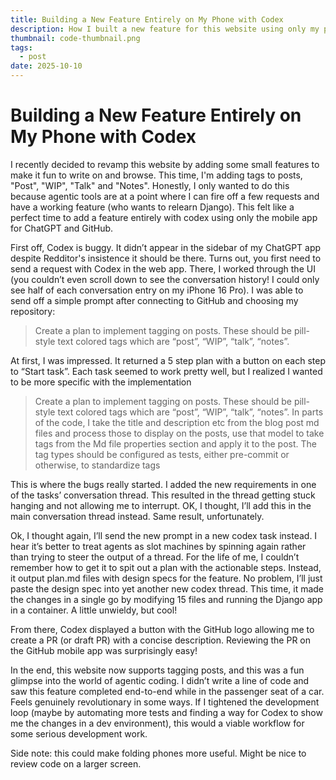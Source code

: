 ```yaml
---
title: Building a New Feature Entirely on My Phone with Codex
description: How I built a new feature for this website using only my phone, OpenAI's Codex, and GitHub Mobile
thumbnail: code-thumbnail.png
tags:
  - post
date: 2025-10-10
---
```


# Building a New Feature Entirely on My Phone with Codex

I recently decided to revamp this website by adding some small features to make it fun to write on and browse. This time, I'm adding tags to posts, "Post", "WIP", "Talk" and "Notes". Honestly, I only wanted to do this because agentic tools are at a point where I can fire off a few requests and have a working feature (who wants to relearn Django). This felt like a perfect time to add a feature entirely with codex using only the mobile app for ChatGPT and GitHub. 

First off, Codex is buggy. It didn’t appear in the sidebar of my ChatGPT app despite Redditor's insistence it should be there. Turns out, you first need to send a request with Codex in the web app. There, I worked through the UI (you couldn’t even scroll down to see the conversation history! I could only see half of each conversation entry on my iPhone 16 Pro). I was able to send off a simple prompt after connecting to GitHub and choosing my repository:

> Create a plan to implement tagging on posts. These should be pill-style text colored tags which are “post”, “WIP”, “talk”, “notes”.

At first, I was impressed. It returned a 5 step plan with a button on each step to “Start task”. Each task seemed to work pretty well, but I realized I wanted to be more specific with the implementation

> Create a plan to implement tagging on posts. These should be pill-style text colored tags which are “post”, “WIP”, “talk”, “notes”. In parts of the code, I take the title and description etc from the blog post md files and process those to display on the posts, use that model to take tags from the Md file properties section and apply it to the post. The tag types should be configured as tests, either pre-commit or otherwise, to standardize tags

This is where the bugs really started. I added the new requirements in one of the tasks’ conversation thread. This resulted in the thread getting stuck hanging and not allowing me to interrupt. OK, I thought, I’ll add this in the main conversation thread instead. Same result, unfortunately. 

Ok, I thought again, I’ll send the new prompt in a new codex task instead. I hear it’s better to treat agents as slot machines by spinning again rather than trying to steer the output of a thread. For the life of me, I couldn’t remember how to get it to spit out a plan with the actionable steps. Instead, it output plan.md files with design specs for the feature. No problem, I’ll just paste the design spec into yet another new codex thread. This time, it made the changes in a single go by modifying 15 files and running the Django app in a container. A little unwieldy, but cool!

From there, Codex displayed a button with the GitHub logo allowing me to create a PR (or draft PR) with a concise description. Reviewing the PR on the GitHub mobile app was surprisingly easy!

In the end, this website now supports tagging posts, and this was a fun glimpse into the world of agentic coding. I didn’t write a line of code and saw this feature completed end-to-end while in the passenger seat of a car. Feels genuinely revolutionary in some ways. If I tightened the development loop (maybe by automating more tests and finding a way for Codex to show me the changes in a dev environment), this would a viable workflow for some serious development work.

Side note: this could make folding phones more useful. Might be nice to review code on a larger screen.
